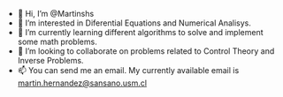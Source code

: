 - 👋 Hi, I’m @Martinshs
- 👀 I’m interested in Diferential Equations and Numerical Analisys. 
- 🌱 I’m currently learning different algorithms to solve and implement some math problems. 
- 💞️ I’m looking to collaborate on problems related to Control Theory and Inverse Problems. 
- 📫 You can send me an email. My currently available email is martin.hernandez@sansano.usm.cl

<!---
Martinshs/Martinshs is a ✨ special ✨ repository because its `README.md` (this file) appears on your GitHub profile.
You can click the Preview link to take a look at your changes.
--->
